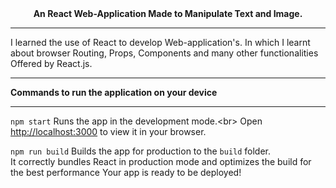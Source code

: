 <center><b>An React Web-Application Made to Manipulate Text and Image.</b></center><hr>
I learned the use of React to develop Web-application's. In which I learnt about browser Routing, Props, Components and many other functionalities Offered by React.js.
<hr>
<b>Commands to run the application on your device</b>
<hr>

`npm start` Runs the app in the development mode.\<br>
Open [http://localhost:3000](http://localhost:3000) to view it in your browser.

`npm run build` Builds the app for production to the `build` folder.\
It correctly bundles React in production mode and optimizes the build for the best performance
Your app is ready to be deployed!
